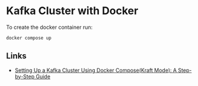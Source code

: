 # Kafka Cluster with Docker
To create the docker container run:
```
docker compose up
```

## Links
- [Setting Up a Kafka Cluster Using Docker Compose(Kraft Mode): A Step-by-Step Guide](https://medium.com/@darshak.kachchhi/setting-up-a-kafka-cluster-using-docker-compose-a-step-by-step-guide-a1ee5972b122)
